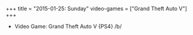 +++
title = "2015-01-25: Sunday"
video-games = ["Grand Theft Auto V"]
+++


* Video Game: Grand Theft Auto V {PS4} /b/